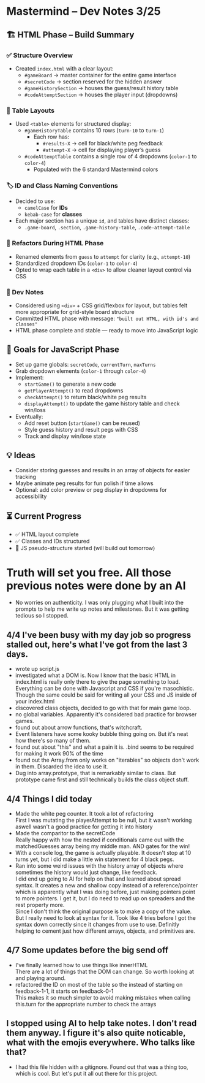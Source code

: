 # Mastermind – Dev Notes 3/25

## 🏗️ HTML Phase – Build Summary

### ✅ Structure Overview

- Created `index.html` with a clear layout:
  - `#gameBoard` → master container for the entire game interface
  - `#secretCode` → section reserved for the hidden answer
  - `#gameHistorySection` → houses the guess/result history table
  - `#codeAttemptSection` → houses the player input (dropdowns)

### 🧱 Table Layouts

- Used `<table>` elements for structured display:
  - `#gameHistoryTable` contains 10 rows (`turn-10` to `turn-1`)
    - Each row has:
      - `#results-X` → cell for black/white peg feedback
      - `#attempt-X` → cell for displaying player’s guess
  - `#codeAttemptTable` contains a single row of 4 dropdowns (`color-1` to `color-4`)
    - Populated with the 6 standard Mastermind colors

### 🏷️ ID and Class Naming Conventions

- Decided to use:
  - `camelCase` for **IDs**
  - `kebab-case` for **classes**
- Each major section has a unique `id`, and tables have distinct classes:
  - `.game-board`, `.section`, `.game-history-table`, `.code-attempt-table`

### 🔄 Refactors During HTML Phase

- Renamed elements from `guess` to `attempt` for clarity (e.g., `attempt-10`)
- Standardized dropdown IDs (`color-1` to `color-4`)
- Opted to wrap each table in a `<div>` to allow cleaner layout control via CSS

### 📝 Dev Notes

- Considered using `<div>` + CSS grid/flexbox for layout, but tables felt more appropriate for grid-style board structure
- Committed HTML phase with message: `"built out HTML, with id's and classes"`
- HTML phase complete and stable — ready to move into JavaScript logic

## 📌 Goals for JavaScript Phase

- Set up game globals: `secretCode`, `currentTurn`, `maxTurns`
- Grab dropdown elements (`color-1` through `color-4`)
- Implement:
  - `startGame()` to generate a new code
  - `getPlayerAttempt()` to read dropdowns
  - `checkAttempt()` to return black/white peg results
  - `displayAttempt()` to update the game history table and check win/loss
- Eventually:
  - Add reset button (`startGame()` can be reused)
  - Style guess history and result pegs with CSS
  - Track and display win/lose state

## 💡 Ideas

- Consider storing guesses and results in an array of objects for easier tracking
- Maybe animate peg results for fun polish if time allows
- Optional: add color preview or peg display in dropdowns for accessibility

## ⏳ Current Progress

- ✅ HTML layout complete
- ✅ Classes and IDs structured
- 🚧 JS pseudo-structure started (will build out tomorrow)

# Truth will set you free. All those previous notes were done by an AI

- No worries on authenticity. I was only plugging what I built into the prompts to help me write up notes and milestones. But it was getting tedious so I stopped.

## 4/4 I've been busy with my day job so progress stalled out, here's what I've got from the last 3 days.

- wrote up script.js
- investigated what a DOM is. Now I know that the basic HTML in index.html is really only there to give the page something to load.  
Everything can be done with Javascript and CSS if you're masochistic.  
Though the same could be said for writing all your CSS and JS inside of your index.html
- discovered class objects, decided to go with that for main game loop.
- no global variables. Apparently it's considered bad practice for browser games.
- found out about arrow functions, that's witchcraft.
- Event listeners have some kooky bubble thing going on. But it's neat how there's so many of them.
- found out about "this" and what a pain it is. .bind seems to be required for making it work 90% of the time
- found out the Array.from only works on "iterables" so objects don't work in them. Discarded the idea to use it.
- Dug into array.prototype, that is remarkably similar to class. But prototype came first and still technically builds the class object stuff.

## 4/4 Things I did today

- Made the white peg counter. It took a lot of refactoring  
First I was mutating the playerAttempt to be null, but it wasn't working aswell wasn't a good practice for getting it into history
- Made the comparitor to the secretCode  
Really happy with how the nested if conditionals came out with the matchedGuesses array being my middle man. AND gates for the win!
- With a console log, the game is actually playable. It doesn't stop at 10 turns yet, but i did make a little win statement for 4 black pegs.
- Ran into some weird issues with the history array of objects where sometimes the history would just change, like feedback.  
I did end up going to AI for help on that and learned about spread syntax. It creates a new and shallow copy instead of a reference/pointer  
which is apparently what I was doing before, just making pointers point to more pointers. I get it, but I do need to read up on spreaders and the rest property more.  
Since I don't think the original purpose is to make a copy of the value. But I really need to look at syntax for it. Took like 4 tries before I got the syntax down correctly since it changes from use to use. Definitly helping to cement just how different arrays, objects, and primitives are.

## 4/7 Some updates before the big send off

- I've finally learned how to use things like innerHTML  
There are a lot of things that the DOM can change. So worth looking at and playing around.
- refactored the ID on most of the table so the instead of starting on feedback-1-1, it starts on feedback-0-1  
This makes it so much simpler to avoid making mistakes when calling this.turn for the appropriate number to check the arrays

## I stopped using AI to help take notes. I don't read them anyway. I figure it's also quite noticable, what with the emojis everywhere. Who talks like that?

- I had this file hidden with a gitignore. Found out that was a thing too, which is cool. But let's put it all out there for this project.